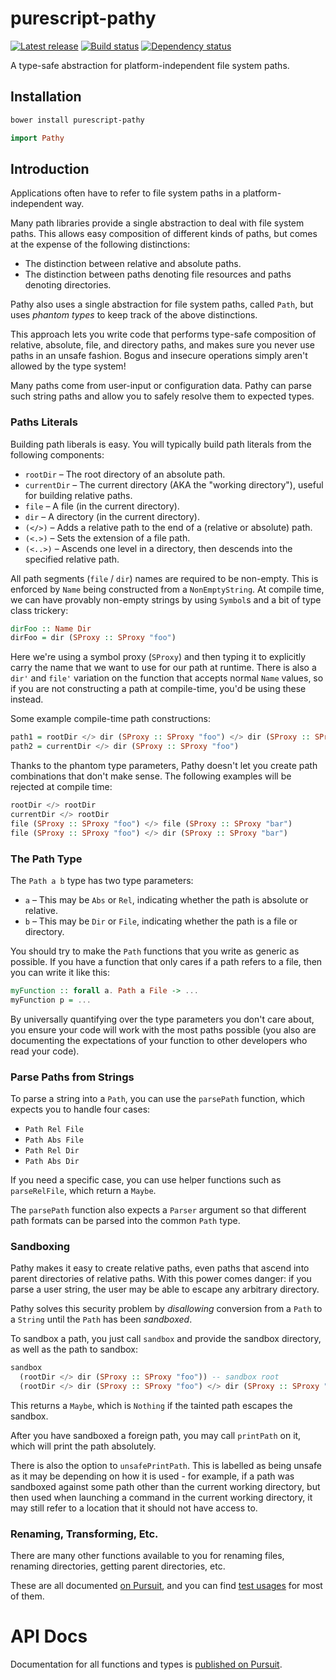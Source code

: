 # purescript-pathy

[![Latest release](http://img.shields.io/github/release/slamdata/purescript-pathy.svg)](https://github.com/slamdata/purescript-pathy/releases)
[![Build status](https://travis-ci.org/slamdata/purescript-pathy.svg?branch=master)](https://travis-ci.org/slamdata/purescript-pathy)
[![Dependency status](https://img.shields.io/librariesio/github/slamdata/purescript-pathy.svg)](https://libraries.io/github/slamdata/purescript-pathy)

A type-safe abstraction for platform-independent file system paths.

## Installation

```bash
bower install purescript-pathy
```

```purescript
import Pathy
```

## Introduction

Applications often have to refer to file system paths in a platform-independent way.

Many path libraries provide a single abstraction to deal with file system paths. This allows easy composition of different kinds of paths, but comes at the expense of the following distinctions:

 * The distinction between relative and absolute paths.
 * The distinction between paths denoting file resources and paths denoting directories.

Pathy also uses a single abstraction for file system paths, called `Path`, but uses *phantom types* to keep track of the above distinctions.

This approach lets you write code that performs type-safe composition of relative, absolute, file, and directory paths, and makes sure you never use paths in an unsafe fashion. Bogus and insecure operations simply aren't allowed by the type system!

Many paths come from user-input or configuration data. Pathy can parse such string paths and allow you to safely resolve them to expected types.

### Paths Literals

Building path liberals is easy. You will typically build path literals from the following components:

 * `rootDir` – The root directory of an absolute path.
 * `currentDir` – The current directory (AKA the "working directory"), useful for building relative paths.
 * `file` – A file (in the current directory).
 * `dir` – A directory (in the current directory).
 * `(</>)` – Adds a relative path to the end of a (relative or absolute) path.
 * `(<.>)` – Sets the extension of a file path.
 * `(<..>)` – Ascends one level in a directory, then descends into the specified relative path.

All path segments (`file` / `dir`) names are required to be non-empty. This is enforced by `Name` being constructed from a `NonEmptyString`. At compile time, we can have provably non-empty strings by using `Symbol`s and a bit of type class trickery:

``` purescript
dirFoo :: Name Dir
dirFoo = dir (SProxy :: SProxy "foo")
```

Here we're using a symbol proxy (`SProxy`) and then typing it to explicitly carry the name that we want to use for our path at runtime. There is also a `dir'` and `file'` variation on the function that accepts normal `Name` values, so if you are not constructing a path at compile-time, you'd be using these instead.

Some example compile-time path constructions:

```purescript
path1 = rootDir </> dir (SProxy :: SProxy "foo") </> dir (SProxy :: SProxy "bar") </> file (SProxy :: SProxy "baz.boo")
path2 = currentDir </> dir (SProxy :: SProxy "foo")
```

Thanks to the phantom type parameters, Pathy doesn't let you create path combinations that don't make sense. The following examples will be rejected at compile time:

```purescript
rootDir </> rootDir
currentDir </> rootDir
file (SProxy :: SProxy "foo") </> file (SProxy :: SProxy "bar")
file (SProxy :: SProxy "foo") </> dir (SProxy :: SProxy "bar")
```

### The Path Type

The `Path a b` type has two type parameters:

 * `a` – This may be `Abs` or `Rel`, indicating whether the path is absolute or relative.
 * `b` – This may be `Dir` or `File`, indicating whether the path is a file or directory.

You should try to make the `Path` functions that you write as generic as possible. If you have a function that only cares if a path refers to a file, then you can write it like this:

```purescript
myFunction :: forall a. Path a File -> ...
myFunction p = ...
```

By universally quantifying over the type parameters you don't care about, you ensure your code will work with the most paths possible (you also are documenting the expectations of your function to other developers who read your code).

### Parse Paths from Strings

To parse a string into a `Path`, you can use the `parsePath` function, which expects you to handle four cases:

 * `Path Rel File`
 * `Path Abs File`
 * `Path Rel Dir`
 * `Path Abs Dir`

If you need a specific case, you can use helper functions such as `parseRelFile`, which return a `Maybe`.

The `parsePath` function also expects a `Parser` argument so that different path formats can be parsed into the common `Path` type.

### Sandboxing

Pathy makes it easy to create relative paths, even paths that ascend into parent directories of relative paths. With this power comes danger: if you parse a user string, the user may be able to escape any arbitrary directory.

Pathy solves this security problem by *disallowing* conversion from a `Path` to a `String` until the `Path` has been *sandboxed*.

To sandbox a path, you just call `sandbox` and provide the sandbox directory, as well as the path to sandbox:

```purescript
sandbox
  (rootDir </> dir (SProxy :: SProxy "foo")) -- sandbox root
  (rootDir </> dir (SProxy :: SProxy "foo") </> dir (SProxy :: SProxy "bar")) -- path to sandbox
```

This returns a `Maybe`, which is `Nothing` if the tainted path escapes the sandbox.

After you have sandboxed a foreign path, you may call `printPath` on it, which will print the path absolutely.

There is also the option to `unsafePrintPath`. This is labelled as being unsafe as it may be depending on how it is used - for example, if a path was sandboxed against some path other than the current working directory, but then used when launching a command in the current working directory, it may still refer to a location that it should not have access to.

### Renaming, Transforming, Etc.

There are many other functions available to you for renaming files, renaming directories, getting parent directories, etc.

These are all documented [on Pursuit](http://pursuit.purescript.org/packages/purescript-pathy), and you can find [test usages](/test/Main.purs) for most of them.

# API Docs

Documentation for all functions and types is [published on Pursuit](http://pursuit.purescript.org/packages/purescript-pathy).
